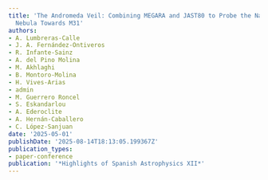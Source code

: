 ```yaml
---
title: 'The Andromeda Veil: Combining MEGARA and JAST80 to Probe the Nature of a Faint
  Nebula Towards M31'
authors:
- A. Lumbreras-Calle
- J. A. Fernández-Ontiveros
- R. Infante-Sainz
- A. del Pino Molina
- M. Akhlaghi
- B. Montoro-Molina
- H. Vives-Arias
- admin
- M. Guerrero Roncel
- S. Eskandarlou
- A. Ederoclite
- A. Hernán-Caballero
- C. López-Sanjuan
date: '2025-05-01'
publishDate: '2025-08-14T18:13:05.199367Z'
publication_types:
- paper-conference
publication: '*Highlights of Spanish Astrophysics XII*'
---
```

